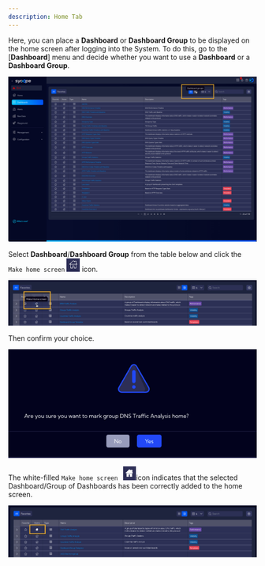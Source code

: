```yaml
---
description: Home Tab
---
```


Here, you can place a **Dashboard** or **Dashboard Group** to be displayed on the home screen after logging into the System. To do this, go to the [**Dashboard**] menu and decide whether you want to use a **Dashboard** or a **Dashboard Group**.

![image-20230913142648114](assets_01-Home/image-20230913142648114.png)

 Select **Dashboard**/**Dashboard Group** from the table below and click the `Make home screen` ![image-20230913141846771](assets_01-Home/image-20230913141846771.png) icon.

![image-20230913142808336](assets_01-Home/image-20230913142808336.png)

Then confirm your choice.

![image-20230913142038892](assets_01-Home/image-20230913142038892.png)

The white-filled `Make home screen ` ![image-20230913144005580](assets_01-Home/image-20230913144005580.png)icon indicates that the selected Dashboard/Group of Dashboards has been correctly added to the home screen.

![image-20230913142853884](assets_01-Home/image-20230913142853884.png)

